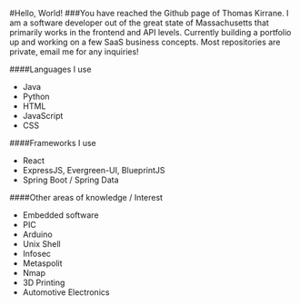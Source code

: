 #Hello, World!
###You have reached the Github page of Thomas Kirrane.
I am a software developer out of the great state of Massachusetts that primarily works in the frontend and API levels. Currently building a portfolio up and working on a few SaaS business concepts. Most repositories are private, email me for any inquiries!

####Languages I use
 - Java
 - Python
 - HTML
 - JavaScript
 - CSS

####Frameworks I use
 - React
 - ExpressJS, Evergreen-UI, BlueprintJS
 - Spring Boot / Spring Data

####Other areas of knowledge / Interest
 - Embedded software
  - PIC
  - Arduino
 - Unix Shell
 - Infosec
  - Metaspolit
  - Nmap
 - 3D Printing
 - Automotive Electronics
